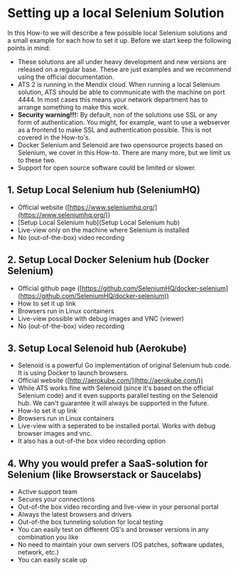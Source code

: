 # Setting up a local Selenium Solution #

In this How-to we will describe a few possible local Selenium solutions and a small example for each how to set it up. Before we start keep the following points in mind:

- These solutions are all under heavy development and new versions are released on a regular base. These are just examples and we recommend using the official documentation.
- ATS 2 is running in the Mendix cloud. When running a local Selenium solution, ATS should be able to communicate with the machine on port 4444. In most cases this means your network department has to arrange something to make this work.
- **Security warning!!!:** By default, non of the solutions use SSL or any form of authentication. You might, for example, want to use a webserver as a frontend to make SSL and authentication possible. This is not covered in the How-to's.
- Docker Selenium and Selenoid are two opensource projects based on Selenium, we cover in this How-to. There are many more, but we limit us to these two. 
- Support for open source software could be limited or slower.

## 1. Setup Local Selenium hub (SeleniumHQ) ##

- Official website ([https://www.seleniumhq.org/](https://www.seleniumhq.org/))
- [Setup Local Selenium hub](Setup Local Selenium hub)
- Live-view only on the machine where Selenium is installed
- No (out-of-the-box) video recording

## 2. Setup Local Docker Selenium hub (Docker Selenium) ##

- Official github page ([https://github.com/SeleniumHQ/docker-selenium](https://github.com/SeleniumHQ/docker-selenium))
- How to set it up link
- Browsers run in Linux containers
- Live-view possible with debug images and VNC (viewer)
- No (out-of-the-box) video recording

## 3. Setup Local Selenoid hub (Aerokube) ##

- Selenoid is a powerful Go implementation of original Selenium hub code. It is using Docker to launch browsers.
- Official website ([http://aerokube.com/](http://aerokube.com/))
- While ATS works fine with Selenoid (since it's based on the official Selenium code) and it even supports parallel testing on the Selenoid hub. We can't guarantee it will always be supported in the future.
- How-to set it up link
- Browsers run in Linux containers
- Live-view with a seperated to be installed portal. Works with debug browser images and vnc.
- It also has a out-of-the box video recording option

## 4. Why you would prefer a SaaS-solution for Selenium (like Browserstack or Saucelabs) ##

- Active support team
- Secures your connections
- Out-of-the box video recording and live-view in your personal portal
- Always the latest browsers and drivers
- Out-of-the box tunneling solution for local testing
- You can easily test on different OS's and browser versions in any combination you like
- No need to maintain your own servers (OS patches, software updates, network, etc.)
- You can easily scale up

